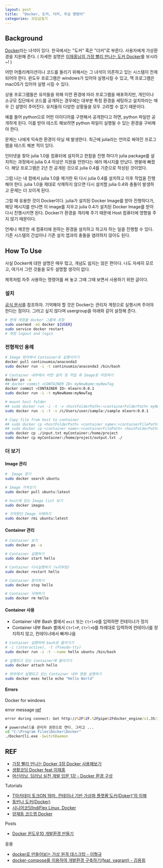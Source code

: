 ```yaml
---
layout: post
title:  "Docker, 도커, 더커, 주요 명령어"
categories: 코딩삽질기
---
```


Background
--------------

[Docker](https://www.docker.com/)라는 녀석이 있다. 한국에서는 "도커" 혹은 "더커"로 부른다. 사용자에게 가상환경을 지원해 준다. ( 자세한 설명은 [이재홍님의 가장 빨리 만나는 도커 Docker](http://pyrasis.com/book/DockerForTheReallyImpatient/)를 보시라~! )

어떤 어플리케이션이나 코드를 돌리기 위해서는 그 녀석이 의존하고 있는 시스템이 전제되어야 한다. 윈도우 프로그램은 windows가 있어야 실행시킬 수 있고, 맥 프로그램은 macOS가 있어야 실행 시킬 수 있다.

상용 프로그램들은 유저들을 위해 이런 환경에 따라 프로그램을 배포하지만, 개인이나 소규모 집단에서 코드를 공개하는 경우에는 대부분 특정 환경을 세팅하고 설치하라는 매우 긴 설명이 주어진다. 유저들의 다양한 상황들을 모두 고려할 수 없기 때문이다.

예를 들어 python으로 어떤 아이디어를 구현해서 공개한다고 하면, python 파일만 공개하게 된다. 이를 받아 테스트 해보려면 python 파일이 실행될 수 있는 환경을 구비해야 한다.

문제는 나에게 익숙한 환경이 아닐 때 발생한다. 최근에 julia라는 언어로 짜여진 프로그램을 테스트 해본 적이 있다.

인터넷을 찾아 julia 1.0을 컴퓨터에 설치하고 한참을 진행 하다가 julia package를 설치하는 과정에서 julia 0.4 이상은 지원을 안한다는 에러 메시지를 만났다. 맨붕에 빠졌다. 해당 프로그램은 2년 전 공개된 것으로 julia 0.4를 기준으로 작성된 것이었다.

그럼 나는 내 컴에서 julia 1.0을 제거한 뒤 다시 julia 0.4를 설치하고 이후 작업을 진행해야 한다. julia 1.0을 제대로 삭제하지 않으면 다시 설치할 julia 0.4와 충돌이 발생하고 문제는 더 꼬이게 된다.

그럴 때 유용한 것이 Docker이다. julia가 설치된 Docker Image를 받아 진행하다가, 해당 메시지를 만나면 이 image를 지우고 julia 0.4가 설치된 Docker Image를 받아 다시 진행시키면 된다. Docker가 환경을 격리해 주기 때문에 Host 컴퓨터에 영향을 주지 않기 때문이다.

언제나 깨끗한 새 컴퓨터에 원하는 환경을 설치하고 하고자 하는 일을 진행할 수 있다. 기존 시스템의 간섭이나 기존 설치 앱과의 충돌을 염려하지 않아도 된다.


How To Use
--------------

사실 Docker에 대한 설명은 매우 많고, 개념도 쉽지는 않은 편이다. 나도 자세히 모르고, 여기서 그런 것들을 모두 설명할 생각이 없다.

제목처럼 자주 사용하는 명령어를 써 놓고 그때 그때 보면서 사용하기 위한 글이다.


### 설치

[공식 문서](https://docs.docker.com/install/linux/docker-ce/ubuntu/#install-docker-ce-1)를 참조하자. 기억해야 할 것은 Docker는 관리자 계정으로 실행시켜 주어야 한다는 점이다. 그러고 싶지 않다며 usergroup을 아래와 같이 설정해 준다.

```bash
# 현재 계정을 docker 그룹에 포함
sudo usermod -aG docker ${USER}
sudo service docker restart
# 계정 logout and login
```


### 전형적인 용례

```bash
# Image 받아와서 Container로 실행시키기
docker pull continuumio/anaconda3
sudo docker run -i -t continuumio/anaconda3 /bin/bash

# Container 내부에서 어떤 설치 및 작업 후 Image로 저장하기
docker ps -a
## docker commit <CONTAINER ID> myNewName:myNewTag
docker commit <CONTAINER ID> mlearn:0.0.1
sudo docker run -i -t myNewName:myNewTag

# mount host folder
## sudo docker run -i -t -v <hostFolderPath>:<containerFolderPath> myNewName:myNewTag
sudo docker run -i -t -v /c/Users/user/sample:/sample mlearn:0.0.1

# Copy file from host to container
## sudo docker cp <hostFolderPath> <container name>:<containerFilePath>
## sudo docker cp <container name>:<containerFilePath> <hostFolderPath>
sudo docker cp ./input.txt myContainer:/home/project
sudo docker cp myContainer:/home/project/output.txt ./
```


### 더 보기

#### Image 관리

```bash
#  Image 찾기
sudo docker search ubuntu

# Image 가져오기
sudo docker pull ubuntu:latest

# host에 있는 Image list 보기
sudo docker images

# 가져왔던 Image 삭제하기
sudo docker rmi ubuntu:latest
```

#### Container 관리

```bash
# Container 보기
sudo docker ps -a

# Container 실행하기
sudo docker start hello

# Container 다시실행하기 (≒리부팅)
sudo docker restart hello

# Container 중지하기
sudo docker stop hello

# Container 삭제하기
sudo docker rm hello
```

#### Container 사용

* Container 내부 Bash 셸에서 `exit` 또는 `Ctrl+D`를 입력하면 컨테이너가 정지
* Container 내부 Bash 셸에서  `Ctrl+P`, `Ctrl+Q`를 차례대로 입력하여 컨테이너를 정지하지 않고, 컨테이너에서 빠져나옴

```bash
# Container 실행하며 bash로 들어가기
# -i (interactive), -t (Pseudo-tty)
sudo docker run -i -t --name hello ubuntu /bin/bash

# 실행되고 있는 Container에 들어가기
sudo docker attach hello

# 외부에서 실행되고 있는 Container 내부 명령 실행하기
sudo docker exec hello echo "Hello World"
```

#### Errors

Docker for windows

error message [ref](https://github.com/docker/for-win/issues/1825)

```cmd
error during connect: Get http://%2F%2F.%2Fpipe%2Fdocker_engine/v1.35/info: open //./pipe/docker_engine: The system cannot find the file specified. In the default daemon configuration on Windows, the docker client must be run elevated to connect. This error may also indicate that the docker daemon is not running.
```

```cmd
# powershell을 관리자 권한으로 연다. 그리고 ...
cd "C:\Program Files\Docker\Docker"
./DockerCli.exe -SwitchDaemon
```

REF
-----

* [가장 빨리 만나는 Docker 3장 Docker 사용해보기](http://pyrasis.com/book/DockerForTheReallyImpatient/Chapter03)
* [생활코딩 Docker feat 이재홍](https://www.youtube.com/watch?v=Bhzz9E3xuXY&t=8s)
* [머신러닝, 딥러닝 실전 개발 입문 1강 - Docker 환경 구성](https://www.youtube.com/watch?v=vGrd5bSoBs8)

Tutorials

* [T아카데미 토크ON 19차. 컨테이너 기반 가상화 플랫폼‘도커(Doker)'의 이해](https://www.youtube.com/playlist?list=PL9mhQYIlKEhfw7ZKPgHIm9opAm2ZpmzDq)
* [동빈나 도커(Docker)](https://www.youtube.com/playlist?list=PLRx0vPvlEmdAHIYHFT7VkWyEkKVO9AvQW)
* [시니어코딩IndiFlex Linux, Docker](https://www.youtube.com/playlist?list=PLEOnZ6GeucBVj0V5JFQx_6XBbZrrynzMh)
* [양재동 코드랩 Docker](https://www.youtube.com/watch?v=QQc9aSVP4t4&list=PLs_XsVQJKaBmZcrJjoVJrlWlGD9_nkQUC)

Posts

* [Docker 윈도우10 개발환경 만들기](https://labo.lansi.kr/posts/40)

응용

* [docker로 만들어보는 가상 원격 데스크탑 - 이형규](https://www.youtube.com/watch?v=wReN7LG2zJg)
* [docker-compose를 이용하여 개발환경 구축하기(feat. vagrant) - 김용휘](https://www.youtube.com/watch?v=MqfGuhHnlxw)
